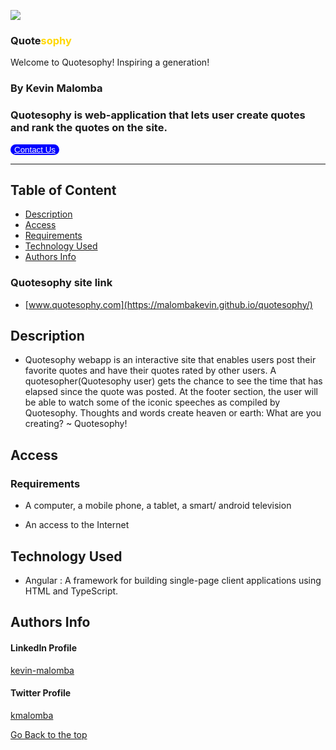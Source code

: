  ![](/../quotesophy/src/assets/Quotesophy%20.png)

### Quote<span style="color:gold">sophy<span>
Welcome to Quotesophy! Inspiring a generation!

### By Kevin Malomba  

### Quotesophy is web-application that lets user create quotes and rank the quotes on the site. 

 <button class="button" style="background-color:blue;border:1px blue; border-radius:31rem "> <a href="https://docs.google.com/forms/d/e/1FAIpQLScCdlMvG9T111jE5NeI1H8EthpzIctBJWrpM7wrU0jk_QjOmQ/viewform" style="color:white"> Contact Us </a> </button>
 <!-- <a href="https://docs.google.com/forms/d/e/1FAIpQLScCdlMvG9T111jE5NeI1H8EthpzIctBJWrpM7wrU0jk_QjOmQ/viewform" class="button"></a>
<input class="button" type="submit" value="Post comment (input)">
<button class="button" type="submit">Post comment (button)</button> -->

-------

## Table of Content

+ [Description](#description)
+ [Access](#Access)
+ [Requirements](#requirements)
+ [Technology Used](#Technology-Used)
+ [Authors Info](#Authors-Info)

### Quotesophy site link
+ [www.quotesophy.com](https://malombakevin.github.io/quotesophy/)


## Description
+ Quotesophy webapp is an interactive site that enables users post their favorite quotes and have their quotes rated by other users. A quotesopher(Quotesophy user) gets the chance to see the time that has elapsed since the quote was posted. At the footer section, the user will be able to watch some of the iconic speeches as compiled by Quotesophy. Thoughts and words create heaven or earth: What are you creating? ~ Quotesophy!

## Access

### Requirements

* A computer, a mobile phone, a tablet, a smart/ android television

* An access to the Internet



## Technology Used
* Angular : A framework for building single-page client applications using HTML and TypeScript.

## Authors Info 

#### LinkedIn Profile 
[kevin-malomba](https://ke.linkedin.com/in/kevin-malomba-44ba731a3?trk=people-guest_people_search-card)

#### Twitter Profile
[kmalomba](https://twitter.com/kmalomba)

[Go Back to the top](#Quotesophy)



